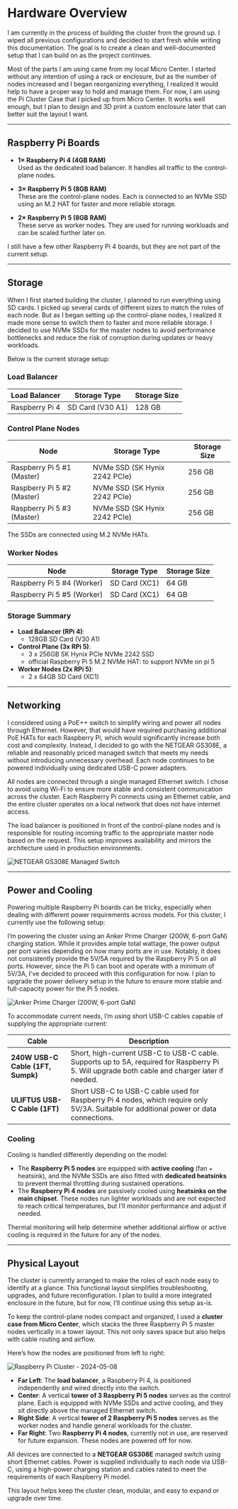 # Hardware Overview

I am currently in the process of building the cluster from the ground up. I wiped all previous configurations and decided to start fresh while writing this documentation. The goal is to create a clean and well-documented setup that I can build on as the project continues.

Most of the parts I am using came from my local Micro Center. I started without any intention of using a rack or enclosure, but as the number of nodes increased and I began reorganizing everything, I realized it would help to have a proper way to hold and manage them. For now, I am using the Pi Cluster Case that I picked up from Micro Center. It works well enough, but I plan to design and 3D print a custom enclosure later that can better suit the layout I want.

---

## Raspberry Pi Boards

- **1× Raspberry Pi 4 (4GB RAM)**  
  Used as the dedicated load balancer. It handles all traffic to the control-plane nodes.

- **3× Raspberry Pi 5 (8GB RAM)**  
  These are the control-plane nodes. Each is connected to an NVMe SSD using an M.2 HAT for faster and more reliable storage.

- **2× Raspberry Pi 5 (8GB RAM)**  
  These serve as worker nodes. They are used for running workloads and can be scaled further later on.

I still have a few other Raspberry Pi 4 boards, but they are not part of the current setup.

---

## Storage

When I first started building the cluster, I planned to run everything using SD cards. I picked up several cards of different sizes to match the roles of each node. But as I began setting up the control-plane nodes, I realized it made more sense to switch them to faster and more reliable storage. I decided to use NVMe SSDs for the master nodes to avoid performance bottlenecks and reduce the risk of corruption during updates or heavy workloads.

Below is the current storage setup:

### Load Balancer

| Load Balancer     | Storage Type         | Storage Size |
|-------------------|----------------------|--------------|
| Raspberry Pi 4    | SD Card (V30 A1)     | 128 GB       |


### Control Plane Nodes

| Node                       | Storage Type                     | Storage Size |
|----------------------------|----------------------------------|--------------|
| Raspberry Pi 5 #1 (Master) | NVMe SSD (SK Hynix 2242 PCIe)    | 256 GB       |
| Raspberry Pi 5 #2 (Master) | NVMe SSD (SK Hynix 2242 PCIe)    | 256 GB       |
| Raspberry Pi 5 #3 (Master) | NVMe SSD (SK Hynix 2242 PCIe)    | 256 GB       |

The SSDs are connected using M.2 NVMe HATs.

### Worker Nodes

| Node                       | Storage Type      | Storage Size |
|----------------------------|-------------------|--------------|
| Raspberry Pi 5 #4 (Worker) | SD Card (XC1)     | 64 GB        |
| Raspberry Pi 5 #5 (Worker) | SD Card (XC1)     | 64 GB        |

### Storage Summary

- **Load Balancer (RPi 4)**:
    - 128GB SD Card (V30 A1)
- **Control Plane (3x RPi 5)**:
    - 3 x 256GB SK Hynix PCIe NVMe 2242 SSD
    - official Raspberry Pi 5 M.2 NVMe HAT: to support NVMe on pi 5
- **Worker Nodes (2x RPi 5)**:
    - 2 x 64GB SD Card (XC1)

---

## Networking

I considered using a PoE++ switch to simplify wiring and power all nodes through Ethernet. However, that would have required purchasing additional PoE HATs for each Raspberry Pi, which would significantly increase both cost and complexity. Instead, I decided to go with the NETGEAR GS308E, a reliable and reasonably priced managed switch that meets my needs without introducing unnecessary overhead. Each node continues to be powered individually using dedicated USB-C power adapters.

All nodes are connected through a single managed Ethernet switch. I chose to avoid using Wi-Fi to ensure more stable and consistent communication across the cluster. Each Raspberry Pi connects using an Ethernet cable, and the entire cluster operates on a local network that does not have internet access.

The load balancer is positioned in front of the control-plane nodes and is responsible for routing incoming traffic to the appropriate master node based on the request. This setup improves availability and mirrors the architecture used in production environments.

![NETGEAR GS308E Managed Switch](../assets/images/network-switch.jpg)

---

## Power and Cooling

Powering multiple Raspberry Pi boards can be tricky, especially when dealing with different power requirements across models. For this cluster, I currently use the following setup:

I’m powering the cluster using an Anker Prime Charger (200W, 6-port GaN) charging station. While it provides ample total wattage, the power output per port varies depending on how many ports are in use. Notably, it does not consistently provide the 5V/5A required by the Raspberry Pi 5 on all ports. However, since the Pi 5 can boot and operate with a minimum of 5V/3A, I’ve decided to proceed with this configuration for now. I plan to upgrade the power delivery setup in the future to ensure more stable and full-capacity power for the Pi 5 nodes.

![Anker Prime Charger (200W, 6-port GaN)](../assets/images/anker_prime_charger.jpg)

To accommodate current needs, I’m using short USB-C cables capable of supplying the appropriate current:

| Cable                                | Description                                                                 |
|--------------------------------------|-----------------------------------------------------------------------------|
| **240W USB-C Cable (1FT, Sumpk)**    | Short, high-current USB-C to USB-C cable. Supports up to 5A, required for Raspberry Pi 5. Will upgrade both cable and charger later if needed. |
| **ULIFTUS USB-C Cable (1FT)**        | Short USB-C to USB-C cable used for Raspberry Pi 4 nodes, which require only 5V/3A. Suitable for additional power or data connections. |

### Cooling

Cooling is handled differently depending on the model:

- The **Raspberry Pi 5 nodes** are equipped with **active cooling** (fan + heatsink), and the NVMe SSDs are also fitted with **dedicated heatsinks** to prevent thermal throttling during sustained operations.
- The **Raspberry Pi 4 nodes** are passively cooled using **heatsinks on the main chipset**. These nodes run lighter workloads and are not expected to reach critical temperatures, but I’ll monitor performance and adjust if needed.

Thermal monitoring will help determine whether additional airflow or active cooling is required in the future for any of the nodes.

---

## Physical Layout

The cluster is currently arranged to make the roles of each node easy to identify at a glance. This functional layout simplifies troubleshooting, upgrades, and future reconfiguration. I plan to build a more integrated enclosure in the future, but for now, I’ll continue using this setup as-is.

To keep the control-plane nodes compact and organized, I used a **cluster case from Micro Center**, which stacks the three Raspberry Pi 5 master nodes vertically in a tower layout. This not only saves space but also helps with cable routing and airflow.

Here’s how the nodes are positioned from left to right:

![Raspberry Pi Cluster - 2024-05-08](../assets/images/cluster_layout/08_05_2025.jpeg)

- **Far Left**: The **load balancer**, a Raspberry Pi 4, is positioned independently and wired directly into the switch.
- **Center**: A vertical **tower of 3 Raspberry Pi 5 nodes** serves as the control plane. Each is equipped with NVMe SSDs and active cooling, and they sit directly above the managed Ethernet switch.
- **Right Side**: A vertical **tower of 2 Raspberry Pi 5 nodes** serves as the worker nodes and handle general workloads for the cluster.
- **Far Right**: Two **Raspberry Pi 4 nodes**, currently not in use, are reserved for future expansion. These nodes are powered off for now.

All devices are connected to a **NETGEAR GS308E** managed switch using short Ethernet cables. Power is supplied individually to each node via USB-C, using a high-power charging station and cables rated to meet the requirements of each Raspberry Pi model.

This layout helps keep the cluster clean, modular, and easy to expand or upgrade over time.
